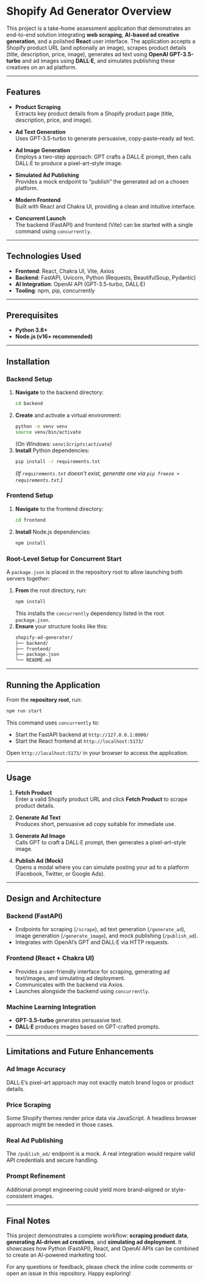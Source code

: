 
# Shopify Ad Generator Overview

This project is a take-home assessment application that demonstrates an end-to-end solution integrating **web scraping**, **AI-based ad creative generation**, and a polished **React** user interface. The application accepts a Shopify product URL (and optionally an image), scrapes product details (title, description, price, image), generates ad text using **OpenAI GPT-3.5-turbo** and ad images using **DALL·E**, and simulates publishing these creatives on an ad platform.

---

## Features

- **Product Scraping**  
  Extracts key product details from a Shopify product page (title, description, price, and image).

- **Ad Text Generation**  
  Uses GPT-3.5-turbo to generate persuasive, copy-paste–ready ad text.

- **Ad Image Generation**  
  Employs a two-step approach: GPT crafts a DALL·E prompt, then calls DALL·E to produce a pixel-art–style image.

- **Simulated Ad Publishing**  
  Provides a mock endpoint to “publish” the generated ad on a chosen platform.

- **Modern Frontend**  
  Built with React and Chakra UI, providing a clean and intuitive interface.

- **Concurrent Launch**  
  The backend (FastAPI) and frontend (Vite) can be started with a single command using `concurrently`.

---

## Technologies Used

- **Frontend**: React, Chakra UI, Vite, Axios  
- **Backend**: FastAPI, Uvicorn, Python (Requests, BeautifulSoup, Pydantic)  
- **AI Integration**: OpenAI API (GPT-3.5-turbo, DALL·E)  
- **Tooling**: npm, pip, concurrently

---

## Prerequisites

- **Python 3.8+**  
- **Node.js (v16+ recommended)**

---

## Installation

### Backend Setup

1. **Navigate** to the backend directory:
   ```bash
   cd backend
   ```
2. **Create** and activate a virtual environment:
   ```bash
   python -m venv venv
   source venv/bin/activate
   ```
   *(On Windows: `venv\Scripts\activate`)*
3. **Install** Python dependencies:
   ```bash
   pip install -r requirements.txt
   ```
   *(If `requirements.txt` doesn’t exist, generate one via `pip freeze > requirements.txt`.)*

### Frontend Setup

1. **Navigate** to the frontend directory:
   ```bash
   cd frontend
   ```
2. **Install** Node.js dependencies:
   ```bash
   npm install
   ```

### Root-Level Setup for Concurrent Start

A `package.json` is placed in the repository root to allow launching both servers together:

1. **From** the root directory, run:
   ```bash
   npm install
   ```
   This installs the `concurrently` dependency listed in the root `package.json`.
2. **Ensure** your structure looks like this:
   ```bash
   shopify-ad-generator/
   ├── backend/
   ├── frontend/
   ├── package.json
   └── README.md
   ```

---

## Running the Application

From the **repository root**, run:

```bash
npm run start
```

This command uses `concurrently` to:

- Start the FastAPI backend at `http://127.0.0.1:8000/`
- Start the React frontend at `http://localhost:5173/`

Open `http://localhost:5173/` in your browser to access the application.

---

## Usage

1. **Fetch Product**  
   Enter a valid Shopify product URL and click **Fetch Product** to scrape product details.

2. **Generate Ad Text**  
   Produces short, persuasive ad copy suitable for immediate use.

3. **Generate Ad Image**  
   Calls GPT to craft a DALL·E prompt, then generates a pixel-art–style image.

4. **Publish Ad (Mock)**  
   Opens a modal where you can simulate posting your ad to a platform (Facebook, Twitter, or Google Ads).

---

## Design and Architecture

### Backend (FastAPI)
- Endpoints for scraping (`/scrape`), ad text generation (`/generate_ad`), image generation (`/generate_image`), and mock publishing (`/publish_ad`).
- Integrates with OpenAI’s GPT and DALL·E via HTTP requests.

### Frontend (React + Chakra UI)
- Provides a user-friendly interface for scraping, generating ad text/images, and simulating ad deployment.
- Communicates with the backend via Axios.
- Launches alongside the backend using `concurrently`.

### Machine Learning Integration
- **GPT-3.5-turbo** generates persuasive text.
- **DALL·E** produces images based on GPT-crafted prompts.

---

## Limitations and Future Enhancements

### Ad Image Accuracy
DALL·E’s pixel-art approach may not exactly match brand logos or product details.

### Price Scraping
Some Shopify themes render price data via JavaScript. A headless browser approach might be needed in those cases.

### Real Ad Publishing
The `/publish_ad/` endpoint is a mock. A real integration would require valid API credentials and secure handling.

### Prompt Refinement
Additional prompt engineering could yield more brand-aligned or style-consistent images.

---

## Final Notes

This project demonstrates a complete workflow: **scraping product data**, **generating AI-driven ad creatives**, and **simulating ad deployment**. It showcases how Python (FastAPI), React, and OpenAI APIs can be combined to create an AI-powered marketing tool.

For any questions or feedback, please check the inline code comments or open an issue in this repository. Happy exploring!
```
